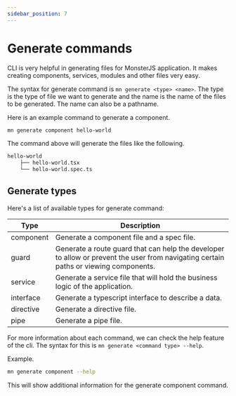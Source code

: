 ```yaml
---
sidebar_position: 7
---
```


# Generate commands

CLI is very helpful in generating files for MonsterJS application.
It makes creating components, services, modules and other files very easy.

The syntax for generate command is `mn generate <type> <name>`.
The type is the type of file we want to generate and the name is the name of the files to be generated.
The name can also be a pathname.

Here is an example command to generate a component.

```bash
mn generate component hello-world
```

The command above will generate the files like the following.

```bash
hello-world
    ├── hello-world.tsx
    └── hello-world.spec.ts
```

## Generate types

Here's a list of available types for generate command:

| Type | Description |
| --- | --- |
| component | Generate a component file and a spec file. |
| guard | Generate a route guard that can help the developer to allow or prevent the user from navigating certain paths or viewing components. |
| service | Generate a service file that will hold the business logic of the application. |
| interface | Generate a typescript interface to describe a data. |
| directive | Generate a directive file. |
| pipe | Generate a pipe file. |

For more information about each command, we can check the help feature of the cli.
The syntax for this is `mn generate <command type> --help`.

Example.

```bash
mn generate component --help
```

This will show additional information for the generate component command.
